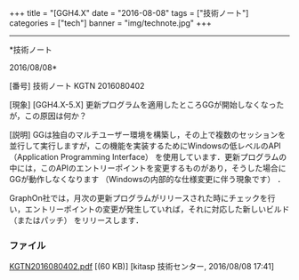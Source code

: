 ﻿+++
title = "[GGH4.X"
date = "2016-08-08"
tags = ["技術ノート"]
categories = ["tech"]
banner = "img/technote.jpg"
+++

-----------------------------------------------------------------------------------------------------------------------------

*技術ノート

2016/08/08*


[番号]
技術ノート KGTN 2016080402

[現象]
[GGH4.X-5.X]
更新プログラムを適用したところGGが開始しなくなったが，この原因は何か？

[説明]
GGは独自のマルチユーザー環境を構築し，その上で複数のセッションを並行して実行しますが，この機能を実装するためにWindowsの低レベルのAPI
（Application Programming Interface）
を使用しています．更新プログラムの中には，このAPIのエントリーポイントを変更するものがあり，そうした場合にGGが動作しなくなります
（Windowsの内部的な仕様変更に伴う現象です） ．

GraphOn社では，月次の更新プログラムがリリースされた時にチェックを行い，エントリーポイントの変更が発生していれば，それに対応した新しいビルド
（またはパッチ） をリリースします．


### ファイル

 
 


[KGTN2016080402.pdf](http://techreport.kitasp.net/attachments/download/2913/KGTN2016080402.pdf)
 [(60 KB)] [kitasp 技術センター, 2016/08/08
17:41]


 


 

